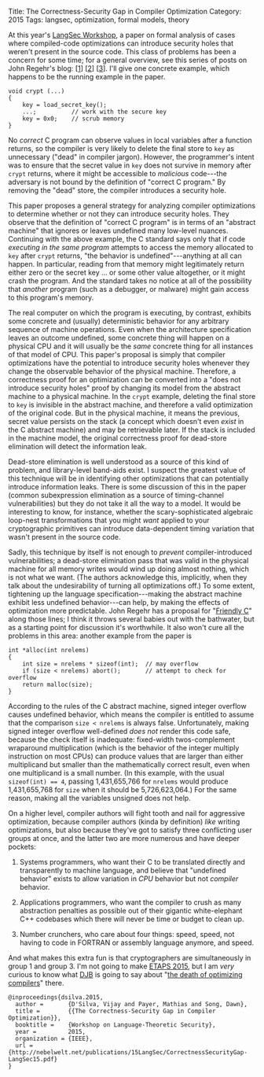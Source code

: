 Title: The Correctness-Security Gap in Compiler Optimization
Category: 2015
Tags: langsec, optimization, formal models, theory

At this year's [LangSec Workshop][], a paper on formal analysis of
cases where compiled-code optimizations can introduce security holes
that weren't present in the source code.  This class of problems has
been a concern for some time; for a general overview, see this series
of posts on John Regehr's blog: [[1][]] [[2][]] [[3][]].  I'll give one
concrete example, which happens to be the running example in the
paper.

~~~~ {.c}
void crypt (...)
{
    key = load_secret_key();
    ...;          // work with the secure key
    key = 0x0;    // scrub memory
}
~~~~

No *correct* C program can observe values in local variables after a
function returns, so the compiler is very likely to delete the final
store to `key` as unnecessary ("dead" in compiler jargon).  However,
the programmer's intent was to ensure that the secret value in `key`
does not survive in memory after `crypt` returns, where it might be
accessible to *malicious* code---the adversary is not bound by the
definition of "correct C program."  By removing the "dead" store, the
compiler introduces a security hole.

This paper proposes a general strategy for analyzing compiler
optimizations to determine whether or not they can introduce security
holes.  They observe that the definition of "correct C program" is in
terms of an "abstract machine" that ignores or leaves undefined many
low-level nuances.  Continuing with the above example, the C standard
says only that if code *executing in the same program* attempts to
access the memory allocated to `key` after `crypt` returns, "the
behavior is undefined"---anything at all can happen.  In particular,
reading from that memory might legitimately return either zero or the
secret key ... or some other value altogether, or it might crash the
program.  And the standard takes no notice at all of the possibility
that *another* program (such as a debugger, or malware) might gain
access to this program's memory.

The real computer on which the program is executing, by contrast,
exhibits some concrete and (usually) deterministic behavior for any
arbitrary sequence of machine operations.  Even when the architecture
specification leaves an outcome undefined, some concrete thing will
happen on a physical CPU and it will usually be the *same* concrete
thing for all instances of that model of CPU.  This paper's proposal
is simply that compiler optimizations have the potential to introduce
security holes whenever they change the observable behavior of the
physical machine.  Therefore, a correctness proof for an optimization
can be converted into a "does not introduce security holes" proof by
changing its model from the abstract machine to a physical machine.
In the `crypt` example, deleting the final store to `key` is invisible
in the abstract machine, and therefore a valid optimization of the
original code.  But in the physical machine, it means the previous,
secret value persists on the stack (a concept which doesn't even
*exist* in the C abstract machine) and may be retrievable later.  If
the stack is included in the machine model, the original correctness
proof for dead-store elimination will detect the information leak.

Dead-store elimination is well understood as a source of this kind of
problem, and library-level band-aids exist.  I suspect the greatest
value of this technique will be in identifying other optimizations
that can potentially introduce information leaks.  There is some
discussion of this in the paper (common subexpression elimination as a
source of timing-channel vulnerabilities) but they do not take it all
the way to a model.  It would be interesting to know, for instance,
whether the scary-sophisticated algebraic loop-nest transformations
that you might *want* applied to your cryptographic primitives can
introduce data-dependent timing variation that wasn't present in the
source code.

Sadly, this technique by itself is not enough to *prevent*
compiler-introduced vulnerabilities; a dead-store elimination pass
that was valid in the physical machine for all memory writes would
wind up doing almost nothing, which is not what we want.  (The authors
acknowledge this, implicitly, when they talk about the undesirability
of turning all optimizations off.)  To some extent, tightening up the
language specification---making the abstract machine exhibit less
undefined behavior---can help, by making the effects of optimization
more predictable.  John Regehr has a proposal for "[Friendly C][]"
along those lines; I think it throws several babies out with the
bathwater, but as a starting point for discussion it's worthwhile.
It also won't cure all the problems in this area: another example from
the paper is

~~~~ {.c}
int *alloc(int nrelems)
{
    int size = nrelems * sizeof(int);  // may overflow
    if (size < nrelems) abort();       // attempt to check for overflow
    return malloc(size);
}
~~~~

According to the rules of the C abstract machine, signed integer
overflow causes undefined behavior, which means the compiler is
entitled to assume that the comparison `size < nrelems` is always
false.  Unfortunately, making signed integer overflow well-defined
*does not* render this code safe, because the check itself is
inadequate: fixed-width twos-complement wraparound multiplication
(which is the behavior of the integer multiply instruction on most
CPUs) can produce values that are larger than either multiplicand but
smaller than the mathematically correct result, even when one
multiplicand is a small number.  (In this example, with the usual
`sizeof(int) == 4`, passing 1,431,655,766 for `nrelems` would produce
1,431,655,768 for `size` when it should be 5,726,623,064.) For the
same reason, making all the variables unsigned does not help.

On a higher level, compiler authors will fight tooth and nail for
aggressive optimization, because compiler authors (kinda by
definition) *like* writing optimizations, but also because they've got
to satisfy three conflicting user groups at once, and the latter two
are more numerous and have deeper pockets:

1. Systems programmers, who want their C to be translated directly and
   transparently to machine language, and believe that "undefined
   behavior" exists to allow variation in *CPU* behavior but not
   *compiler* behavior.

1. Applications programmers, who want the compiler to crush as many
   abstraction penalties as possible out of their gigantic
   white-elephant C++ codebases which there will never be time or
   budget to clean up.

1. Number crunchers, who care about four things: speed, speed, not
   having to code in FORTRAN or assembly language anymore, and speed.

And what makes this extra fun is that cryptographers are
simultaneously in group 1 and group 3.  I'm not going to make [ETAPS
2015][], but I am *very* curious to know what [DJB][] is going to say
about "[the death of optimizing compilers][]" there.

[LangSec Workshop]: http://spw15.langsec.org/index.html
[1]: http://blog.regehr.org/archives/213
[2]: http://blog.regehr.org/archives/226
[3]: http://blog.regehr.org/archives/232
[Friendly C]: http://blog.regehr.org/archives/1180
[ETAPS 2015]: http://www.etaps.org/index.php/2015
[DJB]: http://cr.yp.to/djb.html
[the death of optimizing compilers]: http://blog.cr.yp.to/20150314-optimizing.html

~~~~ {.bibtex}
@inproceedings{dsilva.2015,
  author =       {D'Silva, Vijay and Payer, Mathias and Song, Dawn},
  title =        {{The Correctness-Security Gap in Compiler Optimization}},
  booktitle =    {Workshop on Language-Theoretic Security},
  year =         2015,
  organization = {IEEE},
  url =          {http://nebelwelt.net/publications/15LangSec/CorrectnessSecurityGap-LangSec15.pdf}
}
~~~~
